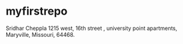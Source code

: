 # myfirstrepo
Sridhar Cheppla
1215 west, 16th street , university point apartments, Maryville, Missouri, 64468.

